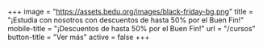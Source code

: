 +++
image = "https://assets.bedu.org/images/black-friday-bg.png"
title = "¡Estudia con nosotros con descuentos de hasta 50% por el Buen Fin!"
mobile-title = "¡Descuentos de hasta 50% por el Buen Fin!"
url = "/cursos"
button-title = "Ver más"
active = false
+++